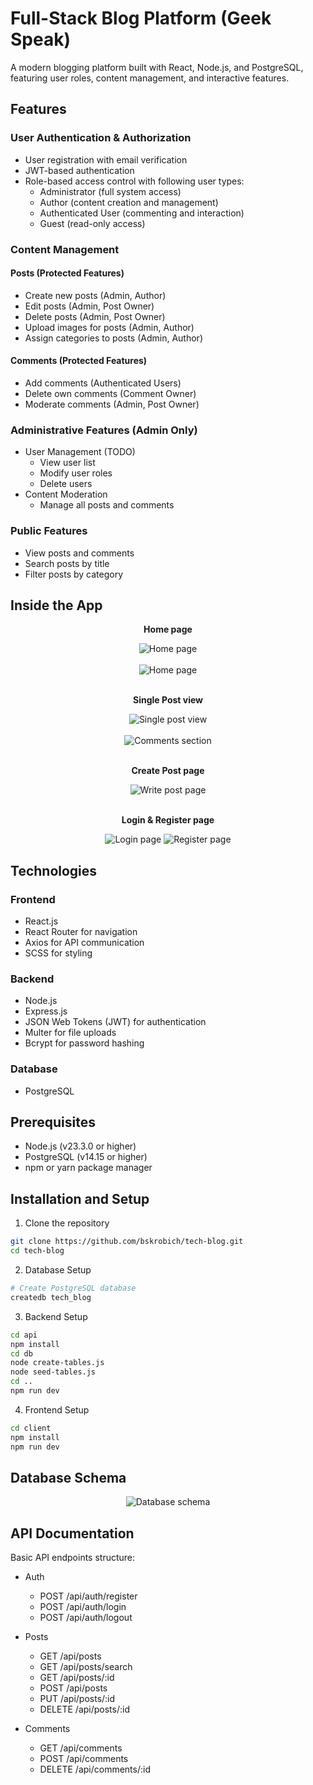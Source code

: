 # Full-Stack Blog Platform (Geek Speak)

A modern blogging platform built with React, Node.js, and PostgreSQL, featuring user roles, content management, and interactive features.

## Features

### User Authentication & Authorization
- User registration with email verification
- JWT-based authentication
- Role-based access control with following user types:
  - Administrator (full system access)
  - Author (content creation and management)
  - Authenticated User (commenting and interaction)
  - Guest (read-only access)

### Content Management
#### Posts (Protected Features)
- Create new posts (Admin, Author)
- Edit posts (Admin, Post Owner)
- Delete posts (Admin, Post Owner)
- Upload images for posts (Admin, Author)
- Assign categories to posts (Admin, Author)

#### Comments (Protected Features)
- Add comments (Authenticated Users)
- Delete own comments (Comment Owner)
- Moderate comments (Admin, Post Owner)

### Administrative Features (Admin Only)
- User Management (TODO)
  - View user list
  - Modify user roles
  - Delete users
- Content Moderation
  - Manage all posts and comments

### Public Features
- View posts and comments
- Search posts by title
- Filter posts by category

 ## Inside the App
<div align="center">
    <p><strong>Home page</strong></p>
    <img src="./images/home-screen-1.png" alt="Home page" />
    <br></br>
    <img src="./images/home-screen-2.png" alt="Home page" />
    <br></br>
    <p><strong>Single Post view</strong></p>
    <img src="./images/single-post.png" alt="Single post view" />
    <br></br>
    <img src="./images/comments-section.png" alt="Comments section" />
    <br></br>
    <p><strong>Create Post page</strong></p>
    <img src="./images/write-post-screen.png" alt="Write post page" />
    <br></br>
    <p><strong>Login & Register page</strong></p>
    <img src="./images/login-page.png" alt="Login page" />
    <img src="./images/register-page.png" alt="Register page" />
</div>

## Technologies

### Frontend
- React.js
- React Router for navigation
- Axios for API communication
- SCSS for styling

### Backend
- Node.js
- Express.js
- JSON Web Tokens (JWT) for authentication
- Multer for file uploads
- Bcrypt for password hashing

### Database
- PostgreSQL

## Prerequisites
- Node.js (v23.3.0 or higher)
- PostgreSQL (v14.15 or higher)
- npm or yarn package manager

## Installation and Setup

1. Clone the repository
```bash
git clone https://github.com/bskrobich/tech-blog.git
cd tech-blog
```

2. Database Setup
```bash
# Create PostgreSQL database
createdb tech_blog
```

3. Backend Setup
```bash
cd api
npm install
cd db
node create-tables.js
node seed-tables.js
cd ..
npm run dev
```

4. Frontend Setup
```bash
cd client
npm install
npm run dev
```

## Database Schema
<div align="center">
    <img src="./images/db-schema.png" alt="Database schema" />
</div>

## API Documentation

Basic API endpoints structure:

- Auth
  - POST /api/auth/register
  - POST /api/auth/login
  - POST /api/auth/logout

- Posts
  - GET /api/posts
  - GET /api/posts/search
  - GET /api/posts/:id
  - POST /api/posts
  - PUT /api/posts/:id
  - DELETE /api/posts/:id

- Comments
  - GET /api/comments
  - POST /api/comments
  - DELETE /api/comments/:id
